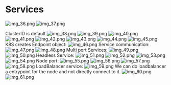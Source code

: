# Services
![img_36.png](img_36.png)
![img_37.png](img_37.png)

ClusterID is default
![img_38.png](img_38.png)
![img_39.png](img_39.png)
![img_40.png](img_40.png)
![img_41.png](img_41.png)
![img_42.png](img_42.png)
![img_43.png](img_43.png)
![img_44.png](img_44.png)
![img_45.png](img_45.png)
K8S creates Endpoint object:
![img_46.png](img_46.png)
Service communication:
![img_47.png](img_47.png)
![img_48.png](img_48.png)
Multi port Services:
![img_49.png](img_49.png)
![img_50.png](img_50.png)
Headless Service:
![img_51.png](img_51.png)
![img_52.png](img_52.png)
![img_53.png](img_53.png)
![img_54.png](img_54.png)
Node port:
![img_55.png](img_55.png)
![img_56.png](img_56.png)
![img_57.png](img_57.png)
![img_58.png](img_58.png)
LoadBalancer service:
![img_59.png](img_59.png)
We can do loadbalancer a entrypoint for the node and not directly connect to it.
![img_60.png](img_60.png)
![img_61.png](img_61.png)
